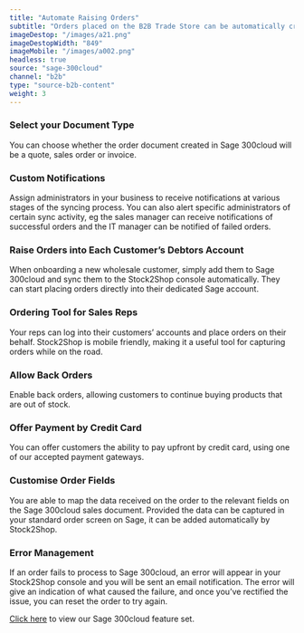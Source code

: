 ```yaml
---
title: "Automate Raising Orders"
subtitle: "Orders placed on the B2B Trade Store can be automatically created in Sage 300cloud."
imageDestop: "/images/a21.png"
imageDestopWidth: "849"
imageMobile: "/images/a002.png"
headless: true
source: "sage-300cloud"
channel: "b2b"
type: "source-b2b-content"
weight: 3
---
```


### Select your Document Type
You can choose whether the order document created in Sage 300cloud will be a quote, sales order or invoice.

### Custom Notifications
Assign administrators in your business to receive notifications at various stages of the syncing process. You can also alert specific administrators of certain sync activity, eg the sales manager can receive notifications of successful orders and the IT manager can be notified of failed orders.

### Raise Orders into Each Customer’s Debtors Account
When onboarding a new wholesale customer, simply add them to Sage 300cloud and sync them to the Stock2Shop console automatically. They can start placing orders directly into their dedicated Sage account.

### Ordering Tool for Sales Reps
Your reps can log into their customers’ accounts and place orders on their behalf. Stock2Shop is mobile friendly, making it a useful tool for capturing orders while on the road.

### Allow Back Orders
Enable back orders, allowing customers to continue buying products that are out of stock.

### Offer Payment by Credit Card
You can offer customers the ability to pay upfront by credit card, using one of our accepted payment gateways.

### Customise Order Fields
You are able to map the data received on the order to the relevant fields on the Sage 300cloud sales document. Provided the data can be captured in your standard order screen on Sage, it can be added automatically by Stock2Shop.

### Error Management
If an order fails to process to Sage 300cloud, an error will appear in your Stock2Shop console and you will be sent an email notification. The error will give an indication of what caused the failure, and once you’ve rectified the issue, you can reset the order to try again.

[Click here](/help/features/sage-300cloud/ "Sage 300cloud Features") to view our Sage 300cloud feature set.